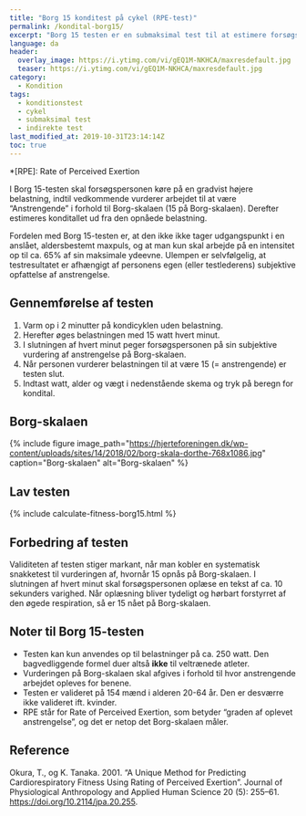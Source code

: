 ```yaml
---
title: "Borg 15 konditest på cykel (RPE-test)"
permalink: /kondital-borg15/
excerpt: "Borg 15 testen er en submaksimal test til at estimere forsøgspersonens kondital på en ergometercykel."
language: da
header:
  overlay_image: https://i.ytimg.com/vi/gEQ1M-NKHCA/maxresdefault.jpg
  teaser: https://i.ytimg.com/vi/gEQ1M-NKHCA/maxresdefault.jpg
category:
  - Kondition
tags:
  - konditionstest
  - cykel
  - submaksimal test
  - indirekte test
last_modified_at: 2019-10-31T23:14:14Z
toc: true
---
```


*[RPE]: Rate of Perceived Exertion

I Borg 15-testen skal forsøgspersonen køre på en gradvist højere belastning, indtil vedkommende vurderer arbejdet til at være “Anstrengende” i forhold til Borg-skalaen (15 på Borg-skalaen). Derefter estimeres konditallet ud fra den opnåede belastning.

Fordelen med Borg 15-testen er, at den ikke ikke tager udgangspunkt i en anslået, aldersbestemt maxpuls, og at man kun skal arbejde på en intensitet op til ca. 65% af sin maksimale ydeevne. Ulempen er selvfølgelig, at testresultatet er afhængigt af personens egen (eller testlederens) subjektive opfattelse af anstrengelse.

## Gennemførelse af testen

1. Varm op i 2 minutter på kondicyklen uden belastning.
2. Herefter øges belastningen med 15 watt hvert minut.
3. I slutningen af hvert minut peger forsøgspersonen på sin subjektive vurdering af anstrengelse på Borg-skalaen.
4. Når personen vurderer belastningen til at være 15 (= anstrengende) er testen slut.
5. Indtast watt, alder og vægt i nedenstående skema og tryk på beregn for kondital.

## Borg-skalaen

{% include figure image_path="https://hjerteforeningen.dk/wp-content/uploads/sites/14/2018/02/borg-skala-dorthe-768x1086.jpg" caption="Borg-skalaen" alt="Borg-skalaen" %}

## Lav testen

{% include calculate-fitness-borg15.html %}

## Forbedring af testen

Validiteten af testen stiger markant, når man kobler en systematisk snakketest til vurderingen af, hvornår 15 opnås på Borg-skalaen. I slutningen af hvert minut skal forsøgspersonen oplæse en tekst af ca. 10 sekunders varighed. Når oplæsning bliver tydeligt og hørbart forstyrret af den øgede respiration, så er 15 nået på Borg-skalaen.

## Noter til Borg 15-testen

- Testen kan kun anvendes op til belastninger på ca. 250 watt. Den bagvedliggende formel duer altså **ikke** til veltrænede atleter.
- Vurderingen på Borg-skalaen skal afgives i forhold til hvor anstrengende arbejdet opleves for benene.
- Testen er valideret på 154 mænd i alderen 20-64 år. Den er desværre ikke valideret ift. kvinder.
- RPE står for Rate of Perceived Exertion, som betyder “graden af oplevet anstrengelse”, og det er netop det Borg-skalaen måler.

## Reference

Okura, T., og K. Tanaka. 2001. “A Unique Method for Predicting Cardiorespiratory Fitness Using Rating of Perceived Exertion”. Journal of Physiological Anthropology and Applied Human Science 20 (5): 255–61. https://doi.org/10.2114/jpa.20.255.
